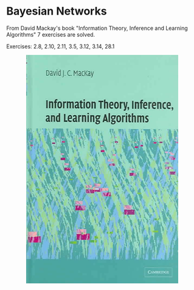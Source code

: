 # Bayesian Networks

From David Mackay's book "Information Theory, Inference and Learning Algorithms" 7 exercises are solved.

Exercises: 2.8, 2.10, 2.11, 3.5, 3.12, 3.14, 28.1


<p align="center">
<img src="https://github.com/ElifHangul/MachineLearning/blob/master/Bayes/mackay.jpg" width=400 height=600>
</p>
